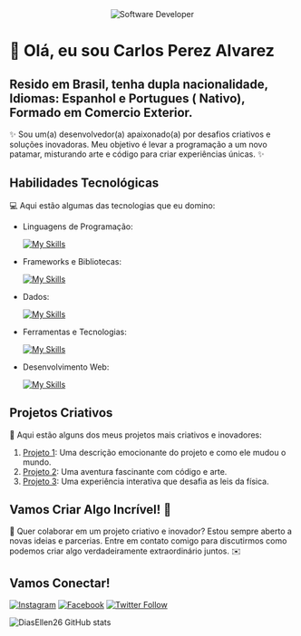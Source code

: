 <div align="center">
  <img src="https://i.pinimg.com/originals/0f/25/e4/0f25e4668c1c7740b5ed41835339d67f.gif" alt="Software Developer">
</div>

# 🚀 Olá, eu sou Carlos Perez Alvarez
## Resido em Brasil, tenha dupla nacionalidade, Idiomas: Espanhol e Portugues ( Nativo), Formado em Comercio Exterior.

✨ Sou um(a) desenvolvedor(a) apaixonado(a) por desafios criativos e soluções inovadoras. Meu objetivo é levar a programação a um novo patamar, misturando arte e código para criar experiências únicas. ✨

## Habilidades Tecnológicas

💻 Aqui estão algumas das tecnologias que eu domino:

-  Linguagens de Programação: 

    [![My Skills](https://skillicons.dev/icons?i=java,javascript,python)](https://skillicons.dev)
- Frameworks e Bibliotecas: 

    [![My Skills](https://skillicons.dev/icons?i=spring,react,django)](https://skillicons.dev)
- Dados: 

    [![My Skills](https://skillicons.dev/icons?i=mysql,mongo)](https://skillicons.dev)
- Ferramentas e Tecnologias: 

    [![My Skills](https://skillicons.dev/icons?i=git,github,visualstudio,eclipse)](https://skillicons.dev)
- Desenvolvimento Web:

    [![My Skills](https://skillicons.dev/icons?i=php,html,css)](https://skillicons.dev) 
## Projetos Criativos

🎨 Aqui estão alguns dos meus projetos mais criativos e inovadores:

1. [Projeto 1](https://github.com/[seu-usuario]/projeto1): Uma descrição emocionante do projeto e como ele mudou o mundo.
2. [Projeto 2](https://github.com/[seu-usuario]/projeto2): Uma aventura fascinante com código e arte.
3. [Projeto 3](https://github.com/[seu-usuario]/projeto3): Uma experiência interativa que desafia as leis da física.

## Vamos Criar Algo Incrível! 💫

💬 Quer colaborar em um projeto criativo e inovador? Estou sempre aberto a novas ideias e parcerias. Entre em contato comigo para discutirmos como podemos criar algo verdadeiramente extraordinário juntos. ✉️

## Vamos Conectar!

[![Instagram](https://img.shields.io/badge/-{Nome}-purple?style=flat-square&logo=Instagram&logoColor=white&link={Link})]({Link})
[![Facebook](https://img.shields.io/badge/-{Nome}-blue?style=flat-square&logo=Facebook&logoColor=white&link={Link})]({Link})
[![Twitter Follow](https://img.shields.io/twitter/follow/SeuUsuario?style=social)]({Link})

![DiasEllen26 GitHub stats](https://github-readme-stats.vercel.app/api?username=DiasEllen26\&rank_icon=percentile)
